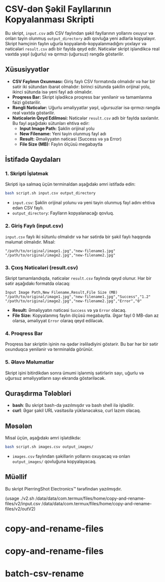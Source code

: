 # CSV-dən Şəkil Fayllarının Kopyalanması Skripti

Bu skript, `input.csv` adlı CSV faylından şəkil fayllarının yollarını oxuyur və onları təyin olunmuş `output_directory` adlı qovluğa yeni adlarla kopyalayır. Skript həmçinin faylın uğurla kopyalanıb-kopyalanmadığını yoxlayır və nəticələri `result.csv` adlı bir faylda qeyd edir. Nəticələr skript işləndikcə real vaxtda yaşıl (uğurlu) və qırmızı (uğursuz) rəngdə göstərilir.

## Xüsusiyyətlər

- **CSV Faylının Oxunması:** Giriş faylı CSV formatında olmalıdır və hər bir sətir iki sütundan ibarət olmalıdır: birinci sütunda şəkilin orijinal yolu, ikinci sütunda isə yeni fayl adı olmalıdır.
- **Proqress Bar:** Skript işlədikcə proqress bar yenilənir və tamamlanma faizi göstərilir.
- **Rəngli Nəticələr:** Uğurlu əməliyyatlar yaşıl, uğursuzlar isə qırmızı rəngdə real vaxtda göstərilir.
- **Nəticələrin Qeyd Edilməsi:** Nəticələr `result.csv` adlı bir faylda saxlanılır. Bu fayl aşağıdakı sütunları ehtiva edir:
  - **Input Image Path:** Şəklin orijinal yolu
  - **New Filename:** Yeni təyin olunmuş fayl adı
  - **Result:** Əməliyyatın nəticəsi (Success və ya Error)
  - **File Size (MB):** Faylın ölçüsü megabaytla

## İstifadə Qaydaları

### 1. Skripti İşlətmək

Skripti işə salmaq üçün terminaldan aşağıdakı əmri istifadə edin:

```bash
bash script.sh input.csv output_directory
```

- `input.csv`: Şəklin orijinal yolunu və yeni təyin olunmuş fayl adını ehtiva edən CSV faylı.
- `output_directory`: Faylların kopyalanacağı qovluq.

### 2. Giriş Faylı (input.csv)

`input.csv` faylı iki sütunlu olmalıdır və hər sətirdə bir şəkil faylı haqqında məlumat olmalıdır. Misal:

```csv
"/path/to/original/image1.jpg","new-filename1.jpg"
"/path/to/original/image2.jpg","new-filename2.jpg"
```

### 3. Çıxış Nəticələri (result.csv)

Skript tamamlandıqda, nəticələr `result.csv` faylında qeyd olunur. Hər bir sətir aşağıdakı formatda olacaq:

```csv
Input Image Path,New Filename,Result,File Size (MB)
"/path/to/original/image1.jpg","new-filename1.jpg","Success","1.2"
"/path/to/original/image2.jpg","new-filename2.jpg","Error","0"
```

- **Result:** Əməliyyatın nəticəsi `Success` və ya `Error` olacaq.
- **File Size:** Kopyalanmış faylın ölçüsü megabaytla. Əgər fayl 0 MB-dan az olarsa, əməliyyat `Error` olaraq qeyd ediləcək.

### 4. Proqress Bar

Proqress bar skriptin işinin nə qədər irəlilədiyini göstərir. Bu bar hər bir sətir oxunduqca yenilənir və terminalda görünür.

### 5. Əlavə Məlumatlar

Skript işini bitirdikdən sonra ümumi işlənmiş sətirlərin sayı, uğurlu və uğursuz əməliyyatların sayı ekranda göstəriləcək.

## Quraşdırma Tələbləri

- **bash**: Bu skript bash-da yazılmışdır və bash shell ilə işlədilir.
- **curl**: Əgər şəkil URL vasitəsilə yüklənəcəksə, curl lazım olacaq.

## Məsələn

Misal üçün, aşağıdakı əmri işlətdikdə:

```bash
bash script.sh images.csv output_images/
```

- `images.csv` faylından şəkillərin yollarını oxuyacaq və onları `output_images/` qovluğuna kopyalayacaq.

## Müəllif

Bu skript PierringShot Electronics™ tərəfindən yazılmışdır.

(usage ./v2.sh /data/data/com.termux/files/home/copy-and-rename-files/v2/input.csv /data/data/com.termux/files/home/copy-and-rename-files/v2/outV2)
# copy-and-rename-files
# copy-and-rename-files
# batch-csv-rename
